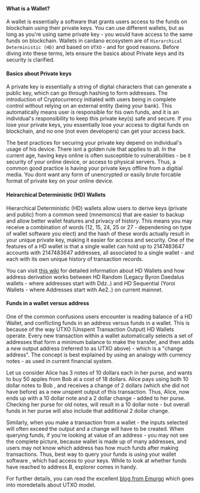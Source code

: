 #### What is a Wallet?

A wallet is essentially a software that grants users access to the funds on blockchain using their private keys. You can use different wallets, but as long as you're using same private key - you would have access to the same funds on blockchain. Wallets in cardano ecosystem are of `Hierarchical Deterministic (HD)` and based on `UTXO` - and for good reasons. Before diving into these terms, lets ensure the basics about Private keys and its security is clarified.

#### Basics about Private keys

A private key is essentially a string of digital characters that can generate a public key, which can go through hashing to form addresses. The introduction of Cryptocurrency initiated with users being in complete control without relying on an external entity (being your bank). This automatically means user is responsible for his own funds, and it is an individual's responsibility to keep this private key(s) safe and secure. If you lose your private keys, you essentially lose your access to digital funds on blockchain, and no one (not even developers) can get your access back.

The best practices for securing your private key depend on individual's usage of his device. There isnt a golden rule that applies to all. In the current age, having keys online is often susceptible to vulnerabilities - be it security of your online device, or access to physical servers. Thus, a common good practice is having your private keys offline from a digitial media. You dont want any form of unencrypted or easily brute forcable format of private key on your online device.

#### Heirarchical Deterministic (HD) Wallets

Hierarchical Deterministic (HD) wallets allow users to derive keys (private and public) from a common seed (mnemonics) that are easier to backup and allow better wallet features and privacy of history. This means you may receive a combination of words (12, 15, 24, 25 or 27 - dependening on type of wallet software you elect) and the hash of these words actually result in your unique private key, making it easier for access and security. One of the features of a HD wallet is that a single wallet can hold up to 2147483647 accounts with 2147483647 addresses, all associated to a single wallet - and each with its own unique history of transaction records.

You can visit [this wiki](https://github.com/input-output-hk/cardano-wallet/wiki/About-Address-Derivation) for detailed information about HD Wallets and how address derivation works between HD Random (Legacy Byron Daedalus wallets - where addresses start with Ddz..) and HD Sequential (Yoroi Wallets - where Addresses start with Ae2..) on current mainnet.

#### Funds in a wallet versus address

One of the common confusions users encounter is reading balance of a HD Wallet, and conflicting funds in an address versus funds in a wallet. This is because of the way UTXO (Unspent Transaction Output) HD Wallets operate. Every new transaction within a wallet automatically selects a set of addresses that form a minimum balance to make the transfer, and then adds a *new* output address (referred to as UTXO above) - which is a "change address".
The concept is best explained by using an analogy with currency notes - as used in current financial system.

Let us consider Alice has 3 notes of 10 dollars each in her purse, and wants to buy 50 apples from Bob at a cost of 18 dollars.
Alice pays using both 10 dollar notes to Bob , and receives a change of 2 dollars (which she did not have before) as a new unspent output of this transaction.
Thus, Alice, now ends up with a 10 dollar note and a 2 dollar change - added to her purse. Checking her purse for old notes, will result in a 10 dollar note - but overall funds in her purse will also include that additional 2 dollar change.

Similarly, when you make a transaction from a wallet - the inputs selected will often exceed the output and a change will have to be created.
When querying funds, if you're looking at value of an address - you may not see the complete picture, because wallet is made up of many addresses, and users may not know which address has how much funds after making transactions.
Thus, best way to query your funds is using your wallet software , which had access to your keys. While to look at whether funds have reached to address B, explorer comes in handy.

For further details, you can read the excellent [blog from Emurgo](https://emurgo.io/en/blog/blockchain-primer-cardanos-utxo-model-simply-explained) which goes into moredetails about UTXO model.

